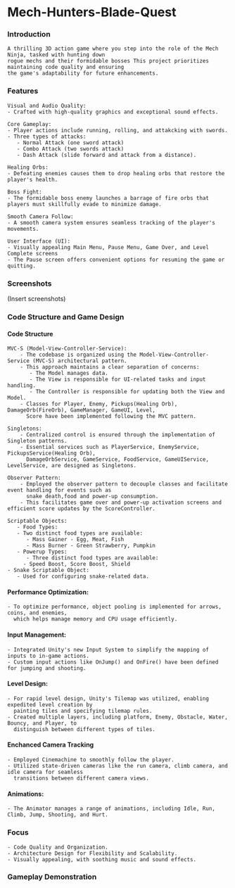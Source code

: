 # Mech-Hunters-Blade-Quest
 
### Introduction

    A thrilling 3D action game where you step into the role of the Mech Ninja, tasked with hunting down 
    rogue mechs and their formidable bosses This project prioritizes maintaining code quality and ensuring 
    the game's adaptability for future enhancements.
    
### Features
    Visual and Audio Quality:
    - Crafted with high-quality graphics and exceptional sound effects.
    
    Core Gameplay:
    - Player actions include running, rolling, and attakcking with swords.
    - Three types of attacks:
       - Normal Attack (one sword attack)
       - Combo Attack (two swords attack)
       - Dash Attack (slide forward and attack from a distance).

    Healing Orbs:
    - Defeating enemies causes them to drop healing orbs that restore the player's health.

    Boss Fight:
    - The formidable boss enemy launches a barrage of fire orbs that players must skillfully evade to minimize damage.
    
    Smooth Camera Follow:
    - A smooth camera system ensures seamless tracking of the player's movements.
    
    User Interface (UI):
    - Visually appealing Main Menu, Pause Menu, Game Over, and Level Complete screens
    - The Pause screen offers convenient options for resuming the game or quitting.
    
### Screenshots

   (Insert screenshots)
  
### Code Structure and Game Design
#### Code Structure

    MVC-S (Model-View-Controller-Service):
        - The codebase is organized using the Model-View-Controller-Service (MVC-S) architectural pattern.
        - This approach maintains a clear separation of concerns:
           - The Model manages data.
           - The View is responsible for UI-related tasks and input handling.
           - The Controller is responsible for updating both the View and Model.
        - Classes for Player, Enemy, Pickups(Healing Orb), DamageOrb(FireOrb), GameManager, GameUI, Level, 
          Score have been implemented following the MVC pattern.

    Singletons:
        - Centralized control is ensured through the implementation of Singleton patterns.
        - Essential services such as PlayerService, EnemyService, PickupsService(Healing Orb), 
          DamageOrbService, GameService, FoodService, GameUIService, LevelService, are designed as Singletons.
       
    Observer Pattern:
        - Employed the observer pattern to decouple classes and facilitate event handling for events such as 
          snake death,food and power-up consumption.
        - This facilitates game over and power-up activation screens and efficient score updates by the ScoreController.

    Scriptable Objects:
       - Food Types:
       - Two distinct food types are available:
          - Mass Gainer - Egg, Meat, Fish
          - Mass Burner - Green Strawberry, Pumpkin
       - Powerup Types:
          - Three distinct food types are available:
         - Speed Boost, Score Boost, Shield
    - Snake Scriptable Object:
       - Used for configuring snake-related data.
       
#### Performance Optimization:

    - To optimize performance, object pooling is implemented for arrows, coins, and enemies, 
      which helps manage memory and CPU usage efficiently.

#### Input Management:

    - Integrated Unity's new Input System to simplify the mapping of inputs to in-game actions. 
    - Custom input actions like OnJump() and OnFire() have been defined for jumping and shooting.

#### Level Design:

    - For rapid level design, Unity's Tilemap was utilized, enabling expedited level creation by 
      painting tiles and specifying tilemap rules.
    - Created multiple layers, including platform, Enemy, Obstacle, Water, Bouncy, and Player, to 
      distinguish between different types of tiles.

#### Enchanced Camera Tracking

    - Employed Cinemachine to smoothly follow the player. 
    - Utilized state-driven cameras like the run camera, climb camera, and idle camera for seamless 
      transitions between different camera views.

#### Animations:

    - The Animator manages a range of animations, including Idle, Run, Climb, Jump, Shooting, and Hurt.

### Focus
    - Code Quality and Organization.
    - Architecture Design for Flexibility and Scalability.
    - Visually appealing, with soothing music and sound effects. 

### Gameplay Demonstration
